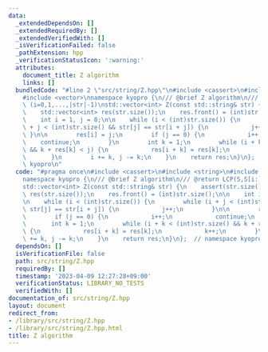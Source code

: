 ```yaml
---
data:
  _extendedDependsOn: []
  _extendedRequiredBy: []
  _extendedVerifiedWith: []
  _isVerificationFailed: false
  _pathExtension: hpp
  _verificationStatusIcon: ':warning:'
  attributes:
    document_title: Z algorithm
    links: []
  bundledCode: "#line 2 \"src/string/Z.hpp\"\n#include <cassert>\n#include <string>\n\
    #include <vector>\nnamespace kyopro {\n/// @brief Z algorithm\n/// @return LCP(S,S[i:])\
    \ (i=0,1,...,|str|-1)\nstd::vector<int> Z(const std::string& str) {\n    assert(str.size());\n\
    \    std::vector<int> res(str.size());\n    res.front() = (int)str.size();\n\n\
    \    int i = 1, j = 0;\n\n    while (i < (int)str.size()) {\n        while (i\
    \ + j < (int)str.size() && str[j] == str[i + j]) {\n            j++;\n       \
    \ }\n\n        res[i] = j;\n        if (j == 0) {\n            i++;\n        \
    \    continue;\n        }\n        int k = 1;\n        while (i + k < (int)str.size()\
    \ && k + res[k] < j) {\n            res[i + k] = res[k];\n            k++;\n \
    \       }\n        i += k, j -= k;\n    }\n    return res;\n}\n};  // namespace\
    \ kyopro\n"
  code: "#pragma once\n#include <cassert>\n#include <string>\n#include <vector>\n\
    namespace kyopro {\n/// @brief Z algorithm\n/// @return LCP(S,S[i:]) (i=0,1,...,|str|-1)\n\
    std::vector<int> Z(const std::string& str) {\n    assert(str.size());\n    std::vector<int>\
    \ res(str.size());\n    res.front() = (int)str.size();\n\n    int i = 1, j = 0;\n\
    \n    while (i < (int)str.size()) {\n        while (i + j < (int)str.size() &&\
    \ str[j] == str[i + j]) {\n            j++;\n        }\n\n        res[i] = j;\n\
    \        if (j == 0) {\n            i++;\n            continue;\n        }\n \
    \       int k = 1;\n        while (i + k < (int)str.size() && k + res[k] < j)\
    \ {\n            res[i + k] = res[k];\n            k++;\n        }\n        i\
    \ += k, j -= k;\n    }\n    return res;\n}\n};  // namespace kyopro"
  dependsOn: []
  isVerificationFile: false
  path: src/string/Z.hpp
  requiredBy: []
  timestamp: '2023-04-09 12:27:28+09:00'
  verificationStatus: LIBRARY_NO_TESTS
  verifiedWith: []
documentation_of: src/string/Z.hpp
layout: document
redirect_from:
- /library/src/string/Z.hpp
- /library/src/string/Z.hpp.html
title: Z algorithm
---
```

